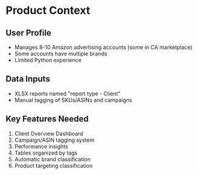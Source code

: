 # Product Context

## User Profile
- Manages 8-10 Amazon advertising accounts (some in CA marketplace)
- Some accounts have multiple brands
- Limited Python experience

## Data Inputs
- XLSX reports named "report type - Client"
- Manual tagging of SKUs/ASINs and campaigns

## Key Features Needed
1. Client Overview Dashboard
2. Campaign/ASIN tagging system
3. Performance insights
4. Tables organized by tags
5. Automatic brand classification
6. Product targeting classification
